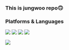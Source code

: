 ### This is jungwoo repo🙃


 
### Platforms & Languages

![](https://img.shields.io/badge/Spring-6DB33F?style=flat-square&logo=Spring&logoColor=white)
![](https://img.shields.io/badge/Spring_Boot-6DB33F?style=flat-square&logo=SpringBoot&logoColor=white)
![](https://img.shields.io/badge/Spring_Security-6DB33F?style=flat-square&logo=SpringSecurity&logoColor=white)
![](https://img.shields.io/badge/Swagger-6DB33F?style=flat-square&logo=Swagger&logoColor=white)

![](https://img.shields.io/badge/Java-007396?style=flat-square&logo=Java&logoColor=white)








<!--
**jang-199/jang-199** is a ✨ _special_ ✨ repository because its `README.md` (this file) appears on your GitHub profile.

Here are some ideas to get you started:

- 🔭 I’m currently working on ...
- 🌱 I’m currently learning ...
- 👯 I’m looking to collaborate on ...
- 🤔 I’m looking for help with ...
- 💬 Ask me about ...
- 📫 How to reach me: ...
- 😄 Pronouns: ...
- ⚡ Fun fact: ...
-->
